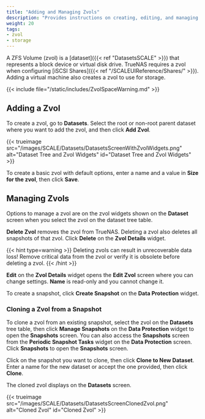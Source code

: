 ```yaml
---
title: "Adding and Managing Zvols"
description: "Provides instructions on creating, editing, and managing zvols."
weight: 20
tags: 
- zvol
- storage
---
```


A ZFS Volume (zvol) is a [dataset]({{< ref "DatasetsSCALE" >}}) that represents a block device or virtual disk drive.
TrueNAS requires a zvol when configuring [iSCSI Shares]({{< ref "/SCALEUIReference/Shares/" >}}).
Adding a virtual machine also creates a zvol to use for storage.

{{< include file="/static/includes/ZvolSpaceWarning.md" >}}

## Adding a Zvol
To create a zvol, go to **Datasets**.
Select the root or non-root parent dataset where you want to add the zvol, and then click **Add Zvol**.

{{< trueimage src="/images/SCALE/Datasets/DatasetsScreenWithZvolWidgets.png" alt="Dataset Tree and Zvol Widgets" id="Dataset Tree and Zvol Widgets" >}}

To create a basic zvol with default options, enter a name and a value in **Size for the zvol**, then click **Save**.

## Managing Zvols
Options to manage a zvol are on the zvol widgets shown on the **Dataset** screen when you select the zvol on the dataset tree table.

**Delete Zvol** removes the zvol from TrueNAS.
Deleting a zvol also deletes all snapshots of that zvol. Click **Delete** on the **Zvol Details** widget.

{{< hint type=warning >}}
Deleting zvols can result in unrecoverable data loss!
Remove critical data from the zvol or verify it is obsolete before deleting a zvol.
{{< /hint >}}

**Edit** on the **Zvol Details** widget opens the **Edit Zvol** screen where you can change settings. **Name** is read-only and you cannot change it.

To create a snapshot, click **Create Snapshot** on the **Data Protection** widget.

### Cloning a Zvol from a Snapshot
To clone a zvol from an existing snapshot, select the zvol on the **Datasets** tree table, then click **Manage Snapshots** on the **Data Protection** widget to open the **Snapshots** screen.
You can also access the **Snapshots** screen from the **Periodic Snapshot Tasks** widget on the **Data Protection** screen.
Click **Snapshots** to open the **Snapshots** screen.

Click on the snapshot you want to clone, then click **Clone to New Dataset**.
Enter a name for the new dataset or accept the one provided, then click **Clone**.

The cloned zvol displays on the **Datasets** screen.

{{< trueimage src="/images/SCALE/Datasets/DatasetsScreenClonedZvol.png" alt="Cloned Zvol" id="Cloned Zvol" >}}
